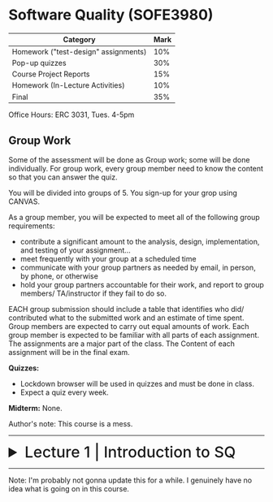 # Software Quality (SOFE3980)

| Category                             | Mark   |
|--------------------------------------|--------|
| Homework ("test-design" assignments) | 10%    |
| Pop-up quizzes                       | 30%    |
| Course Project Reports               | 15%    |
| Homework (In-Lecture Activities)     | 10%    |
| Final                                | 35%    |

Office Hours: ERC 3031, Tues. 4-5pm

## Group Work

Some of the assessment will be done as  Group work; some will be done individually. For group work, every group member need to know the content so that you can answer the quiz.

You will be divided into groups of 5. You sign-up for your grop using CANVAS. 

As a group member, you will be expected to meet all of the following group requirements:

- contribute a significant amount to the analysis, design, implementation, and testing of your  assignment…
- meet frequently with your group at a scheduled time
- communicate with your group partners as needed by email, in person, by phone, or otherwise
- hold your group partners accountable for their work, and report to group members/ TA/instructor if they fail to do so.

EACH group submission should include a table that identifies who did/ contributed  what to the submitted work and an estimate of time spent.  Group members are expected to carry out equal amounts of work.  Each group member is expected to be familiar with all parts of each assignment.  The assignments are a major part of the class.  The Content of each assignment will be in the final exam.

**Quizzes:**
- Lockdown browser will be used in quizzes and must be done in class. 
- Expect a quiz every week.

**Midterm:**
None.

Author's note: This course is a mess.

---

<details>
  <summary style="font-size: 30px; font-weight: 500; cursor: pointer;">Lecture 1 | Introduction to SQ</summary>
  
  # Outline:
*What is software project management?* Is it really different from *ordinary* project management?

*How do you know when a project has been successful?* E.g., do the expectations of the customer/client match those of the developers?

# Why is project management important?

Large amounts of money are spent on Info & Comms. Technology (ICT).

- Projects often fail; Standish Group claim only a third of ICT projects are successful. 82% were late and 43% exceeded their budget.
- Poor project management is a major factor in these failures.

# What is a project?

The definition can vary, but its most important aspects are its *planning* and *size*.

To compare:

Jobs – repetition of very well-defined and well understood tasks with very little uncertainty
Exploration – e.g. finding a cure for cancer: the outcome is very uncertain

Projects lie in the middle between a job and exploration.

A task is more 'project-like' if it is:
- Non-routine
- Planned
- Aiming at a specific target
- Carried out for a customer
- Carried out by a temporary work group
- Involving several specialisms
- Made up of several different phases
- Constrained by time and resources
- Large and/or complex

## Exercise 1.1
Which of the following is a project, a routine, or an exploration:
<details>
  <summary>Producing an edition of a newspaper</summary>
routine
</details>

<details>
  <summary>Building the channel tunnel.</summary>
project
</details>

<details>
  <summary>Getting Married</summary>
project</details>

<details>
  <summary>A research project into what makes a good human-computer interface.</summary>
exploration
</details>

<details>
  <summary>An investigation into the reason why a user has a problem with a computer system.</summary>
project
</details>

<details>
  <summary>A programming assignment for a second year computing student.</summary>
project
</details>

<details>
  <summary>Writing an operating system for a new computer</summary>
exploration
</details>

<details>
  <summary>Installing a new version of a word processing application in an organization</summary>
routine
</details>

Invisibility, Complexity, Conformity (compliance w/ standards, rules, or laws), and Flexibility make software more problematic to build than other engineered artefacts.

Projects can be

- **In-house:** clients & employers are employed by same organization
- **Out-sourced:** clients & employers are employed by different organizations

"Project manager" could be:
- a ‘contract manager’ in the client organization
- a technical project manager in the supplier/services organization

### Activities covered by project management
Feasibility study
- Is project technically feasible and worthwhile from a business point of view?

Planning
- Only done if project is feasible

Execution
- Implement plan, but plan may be changed as we go along

## The software development life-cycle
![spm1](../static/SPM_1.png)

</details>

---

Note: I'm probably not gonna update this for a while. I genuinely have no idea what is going on in this course.
